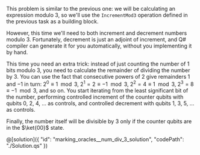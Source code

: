 This problem is similar to the previous one: we will be calculating an expression modulo $3$, so we'll use the `IncrementMod3` operation defined in the previous task as a building block. 

However, this time we'll need to both increment and decrement numbers modulo $3$. Fortunately, decrement is just an adjoint of increment, and Q# compiler can generate it for you automatically, without you implementing it by hand.

This time you need an extra trick: instead of just counting the number of $1$ bits modulo $3$, you need to calculate the remainder of dividing the number by $3$. You can use the fact that consecutive powers of $2$ give remainders $1$ and $-1$ in turn: $2^0 \equiv 1 \mod 3$, $2^1 = 2 \equiv -1 \mod 3$, $2^2 = 4 \equiv 1 \mod 3$, $2^3 = 8 \equiv -1 \mod 3$, and so on. You start iterating from the least significant bit of the number, performing controlled increment of the counter qubits with qubits 0, 2, 4, ... as controls, and controlled decrement with qubits 1, 3, 5, ... as controls.

Finally, the number itself will be divisible by $3$ only if the counter qubits are in the $\ket{00}$ state.

@[solution]({
    "id": "marking_oracles__num_div_3_solution",
    "codePath": "./Solution.qs"
})
